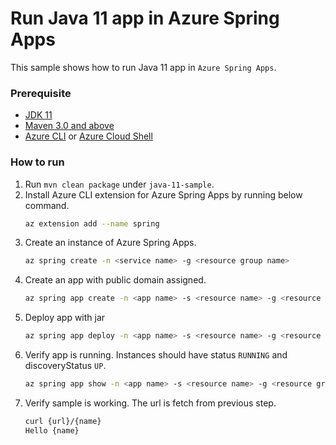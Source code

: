 # Run Java 11 app in Azure Spring Apps

This sample shows how to run Java 11 app in `Azure Spring Apps`.

### Prerequisite

* [JDK 11](https://docs.microsoft.com/azure/java/jdk/java-jdk-install)
* [Maven 3.0 and above](http://maven.apache.org/install.html)
* [Azure CLI](https://docs.microsoft.com/cli/azure/install-azure-cli?view=azure-cli-latest) or [Azure Cloud Shell](https://docs.microsoft.com/azure/cloud-shell/overview)

### How to run 

1. Run `mvn clean package` under `java-11-sample`.
1. Install Azure CLI extension for Azure Spring Apps by running below command.
    ```bash
    az extension add --name spring
    ```
1. Create an instance of Azure Spring Apps.
    ```bash
    az spring create -n <service name> -g <resource group name>
    ```
1. Create an app with public domain assigned.
    ```bash
    az spring app create -n <app name> -s <resource name> -g <resource group name> --runtime-version Java_11 --is-public true 
    ```
1. Deploy app with jar
    ```bash
    az spring app deploy -n <app name> -s <resource name> -g <resource group name> --artifact-path ./target/hello-world-11-1.0-SNAPSHOT.jar
    ```
1. Verify app is running. Instances should have status `RUNNING` and discoveryStatus `UP`. 
    ```bash
    az spring app show -n <app name> -s <resource name> -g <resource group name>
    ```
1. Verify sample is working. The url is fetch from previous step. 
    ```bash
    curl {url}/{name}
    Hello {name}
    ```
